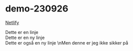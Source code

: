 # demo-230926

[Netlify](https://demo-230926.netlify.app/)

Dette er en linje  
Dette er en ny linje
<br>Dette er også en ny linje
\nMen denne er jeg ikke sikker på